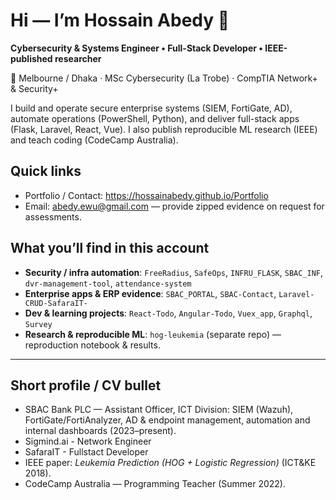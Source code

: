 # Hi — I’m Hossain Abedy 👋
**Cybersecurity & Systems Engineer • Full-Stack Developer • IEEE-published researcher**

📍 Melbourne / Dhaka · MSc Cybersecurity (La Trobe) · CompTIA Network+ & Security+  


I build and operate secure enterprise systems (SIEM, FortiGate, AD), automate operations (PowerShell, Python), and deliver full-stack apps (Flask, Laravel, React, Vue). I also publish reproducible ML research (IEEE) and teach coding (CodeCamp Australia).

## Quick links
- Portfolio / Contact: https://hossainabedy.github.io/Portfolio  
- Email: abedy.ewu@gmail.com — provide zipped evidence on request for assessments.

## What you’ll find in this account
- **Security / infra automation**: `FreeRadius`, `SafeOps`, `INFRU_FLASK`, `SBAC_INF`, `dvr-management-tool`, `attendance-system`  
- **Enterprise apps & ERP evidence**: `SBAC_PORTAL`, `SBAC-Contact`, `Laravel-CRUD-SafaraIT-`  
- **Dev & learning projects**: `React-Todo`, `Angular-Todo`, `Vuex_app`, `Graphql`, `Survey`  
- **Research & reproducible ML**: `hog-leukemia` (separate repo) — reproduction notebook & results.

---

## Short profile / CV bullet
- SBAC Bank PLC — Assistant Officer, ICT Division: SIEM (Wazuh), FortiGate/FortiAnalyzer, AD & endpoint management, automation and internal dashboards (2023–present).
- Sigmind.ai - Network Engineer
- SafaraIT - Fullstact Developer
- IEEE paper: *Leukemia Prediction (HOG + Logistic Regression)* (ICT&KE 2018).  
- CodeCamp Australia — Programming Teacher (Summer 2022).

